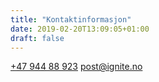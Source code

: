 ```yaml
---
title: "Kontaktinformasjon"
date: 2019-02-20T13:09:05+01:00
draft: false
---
```


<a class="phoneto" href="tel:+47 944 88 923"><i class="fas fa-phone"></i>+47 944 88 923</a>
<a class="mailto" href="mailto:post@ignite.no "><i class="fas fa-envelope"></i></i>post@ignite.no</a>
